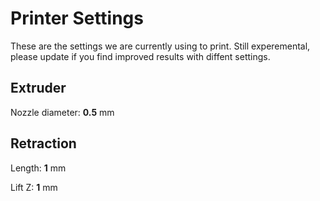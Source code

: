 Printer Settings
================
These are the settings we are currently using to print. Still experemental,
please update if you find improved results with diffent settings.

## Extruder

Nozzle diameter: __0.5__ mm

## Retraction

Length: __1__ mm

Lift Z: __1__ mm
